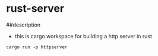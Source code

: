 # rust-server
##description
- this is cargo workspace for building a http server in rust 

```
cargo run -p httpserver
```
